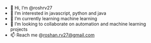 - 👋 Hi, I’m @roshrv27
- 👀 I’m interested in javascript, python and java
- 🌱 I’m currently learning machine learning
- 💞️ I’m looking to collaborate on automation and machine learning projects
- 📫 Reach me @roshan.rv27@gmail.com

<!---
roshrv27/roshrv27 is a ✨ special ✨ repository because its `README.md` (this file) appears on your GitHub profile.
You can click the Preview link to take a look at your changes.
--->
